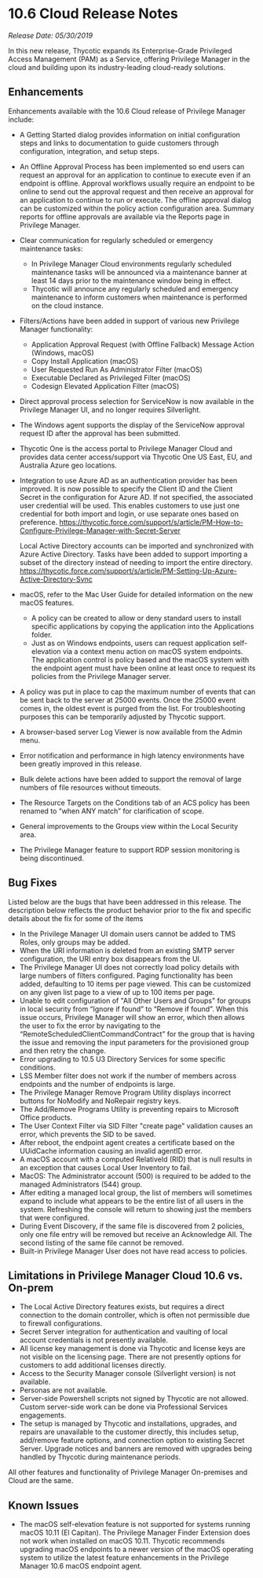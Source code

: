 [title]: # (10.6 Cloud)
[tags]: # (cloud,release notes)
[priority]: # (30099)
# 10.6 Cloud Release Notes

_Release Date: 05/30/2019_

In this new release, Thycotic expands its Enterprise-Grade Privileged Access Management (PAM) as a Service, offering Privilege Manager in the cloud and building upon its industry-leading cloud-ready solutions.

## Enhancements

Enhancements available with the 10.6 Cloud release of Privilege Manager include:

* A Getting Started dialog provides information on initial configuration steps and links to documentation to guide customers through configuration, integration, and setup steps.
* An Offline Approval Process has been implemented so end users can request an approval for an application to continue to execute even if an endpoint is offline. Approval workflows usually require an endpoint to be online to send out the approval request and then receive an approval for an application to continue to run or execute. The offline approval dialog can be customized within the policy action configuration area.  Summary reports for offline approvals are available via the Reports page in Privilege Manager.
* Clear communication for regularly scheduled or emergency maintenance tasks:
  * In Privilege Manager Cloud environments regularly scheduled maintenance tasks will be announced via a maintenance banner at least 14 days prior to the maintenance window being in effect.
  * Thycotic will announce any regularly scheduled and emergency maintenance to inform customers when maintenance is performed on the cloud instance.
* Filters/Actions have been added in support of various new Privilege Manager functionality:
  * Application Approval Request (with Offline Fallback) Message Action (Windows, macOS)
  * Copy Install Application (macOS)
  * User Requested Run As Administrator Filter (macOS)
  * Executable Declared as Privileged Filter (macOS)
  * Codesign Elevated Application Filter (macOS)
* Direct approval process selection for ServiceNow is now available in the Privilege Manager UI, and no longer requires Silverlight.
* The Windows agent supports the display of the ServiceNow approval request ID after the approval has been submitted.
* Thycotic One is the access portal to Privilege Manager Cloud and provides data center access/support via Thycotic One US East, EU, and Australia Azure geo locations.
* Integration to use Azure AD as an authentication provider has been improved. It is now possible to specify the Client ID and the Client Secret in the configuration for Azure AD. If not specified, the associated user credential will be used. This enables customers to use just one credential for both import and login, or use separate ones based on preference. https://thycotic.force.com/support/s/article/PM-How-to-Configure-Privilege-Manager-with-Secret-Server

  Local Active Directory accounts can be imported and synchronized with Azure Active Directory. Tasks have been added to support importing a subset of the directory instead of needing to import the entire directory. https://thycotic.force.com/support/s/article/PM-Setting-Up-Azure-Active-Directory-Sync
* macOS, refer to the Mac User Guide for detailed information on the new macOS features.
  * A policy can be created to allow or deny standard users to install specific applications by copying the application into the Applications folder.
  * Just as on Windows endpoints, users can request application self-elevation via a context menu action on macOS system endpoints. The application control is policy based and the macOS system with the endpoint agent must have been online at least once to request its policies from the Privilege Manager server.
* A policy was put in place to cap the maximum number of events that can be sent back to the server at 25000 events. Once the 25000 event comes in, the oldest event is purged from the list. For troubleshooting purposes this can be temporarily adjusted by Thycotic support.
* A browser-based server Log Viewer is now available from the Admin menu.
* Error notification and performance in high latency environments have been greatly improved in this release.
* Bulk delete actions have been added to support the removal of large numbers of file resources without timeouts.
* The Resource Targets on the Conditions tab of an ACS policy has been renamed to “when ANY match” for clarification of scope.
* General improvements to the Groups view within the Local Security area.
* The Privilege Manager feature to support RDP session monitoring is being discontinued.

## Bug Fixes

Listed below are the bugs that have been addressed in this release. The description below reflects the product behavior prior to the fix and specific details about the fix for some of the items

* In the Privilege Manager UI domain users cannot be added to TMS Roles, only groups may be added.
* When the URI information is deleted from an existing SMTP server configuration, the URI entry box disappears from the UI.
* The Privilege Manager UI does not correctly load policy details with large numbers of filters configured. Paging functionality has been added, defaulting to 10 items per page viewed. This can be customized on any given list page to a view of up to 100 items per page.
* Unable to edit configuration of "All Other Users and Groups" for groups in local security from “Ignore if found” to “Remove if found”. When this issue occurs, Privilege Manager will show an error, which then allows the user to fix the error by navigating to the “RemoteScheduledClientCommandContract” for the group that is having the issue and removing the input parameters for the provisioned group and then retry the change.
* Error upgrading to 10.5 U3 Directory Services for some specific conditions.
* LSS Member filter does not work if the number of members across endpoints and the number of endpoints is large.
* The Privilege Manager Remove Program Utility displays incorrect buttons for NoModify and NoRepair registry keys.
* The Add/Remove Programs Utility is preventing repairs to Microsoft Office products.
* The User Context Filter via SID Filter "create page" validation causes an error, which prevents the SID to be saved.
* After reboot, the endpoint agent creates a certificate based on the UUidCache information causing an invalid agentID error.
* A macOS account with a computed RelativeId (RID) that is null results in an exception that causes Local User Inventory to fail.
* MacOS: The Administrator account (500) is required to be added to the managed Administrators (544) group.
* After editing a managed local group, the list of members will sometimes expand to include what appears to be the entire list of all users in the system. Refreshing the console will return to showing just the members that were configured.
* During Event Discovery, if the same file is discovered from 2 policies, only one file entry will be removed but receive an Acknowledge All. The second listing of the same file cannot be removed.
* Built-in Privilege Manager User does not have read access to policies.

## Limitations in Privilege Manager Cloud 10.6 vs. On-prem

* The Local Active Directory features exists, but requires a direct connection to the domain controller, which is often not permissible due to firewall configurations.
* Secret Server integration for authentication and vaulting of local account credentials is not presently available.
* All license key management is done via Thycotic and license keys are not visible on the licensing page. There are not presently options for customers to add additional licenses directly.
* Access to the Security Manager console (Silverlight version) is not available.
* Personas are not available.
* Server-side Powershell scripts not signed by Thycotic are not allowed. Custom server-side work can be done via Professional Services engagements.
* The setup is managed by Thycotic and installations, upgrades, and repairs are unavailable to the customer directly, this includes setup, add/remove feature options, and connection option to existing Secret Server. Upgrade notices and banners are removed with upgrades being handled by Thycotic during maintenance periods.

All other features and functionality of Privilege Manager On-premises and Cloud are the same.

## Known Issues

* The macOS self-elevation feature is not supported for systems running macOS 10.11 (El Capitan). The Privilege Manager Finder Extension does not work when installed on macOS 10.11. Thycotic recommends upgrading macOS endpoints to a newer version of the macOS operating system to utilize the latest feature enhancements in the Privilege Manager 10.6 macOS endpoint agent.